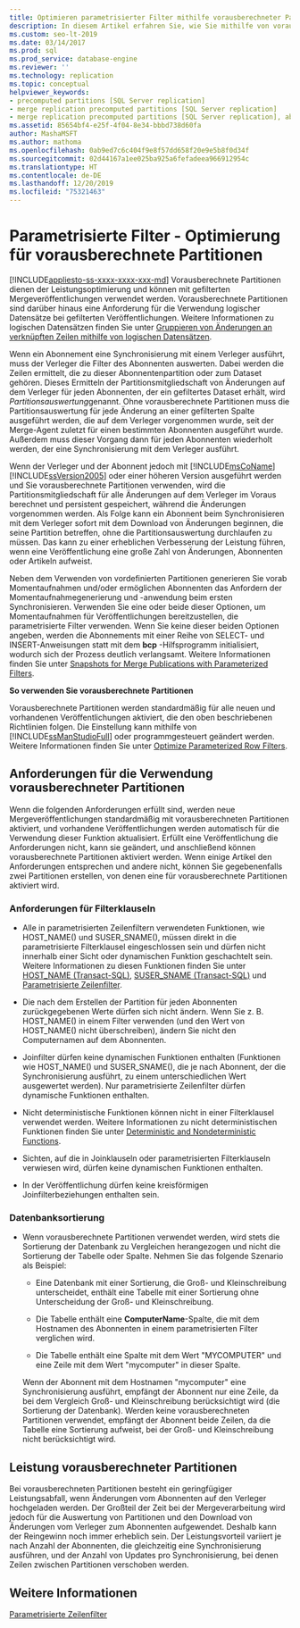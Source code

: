 ```yaml
---
title: Optimieren parametrisierter Filter mithilfe vorausberechneter Partitionen (Merge)
description: In diesem Artikel erfahren Sie, wie Sie mithilfe von vorausberechneten Partitionen die Leistung von parametrisierten Filtern für Mergeveröffentlichungen optimieren.
ms.custom: seo-lt-2019
ms.date: 03/14/2017
ms.prod: sql
ms.prod_service: database-engine
ms.reviewer: ''
ms.technology: replication
ms.topic: conceptual
helpviewer_keywords:
- precomputed partitions [SQL Server replication]
- merge replication precomputed partitions [SQL Server replication]
- merge replication precomputed partitions [SQL Server replication], about precomputed partitions
ms.assetid: 85654bf4-e25f-4f04-8e34-bbbd738d60fa
author: MashaMSFT
ms.author: mathoma
ms.openlocfilehash: 0ab9ed7c6c404f9e8f57dd658f20e9e5b8f0d34f
ms.sourcegitcommit: 02d44167a1ee025ba925a6fefadeea966912954c
ms.translationtype: HT
ms.contentlocale: de-DE
ms.lasthandoff: 12/20/2019
ms.locfileid: "75321463"
---
```

# <a name="parameterized-filters---optimize-for-precomputed-partitions"></a>Parametrisierte Filter - Optimierung für vorausberechnete Partitionen
[!INCLUDE[appliesto-ss-xxxx-xxxx-xxx-md](../../../includes/appliesto-ss-xxxx-xxxx-xxx-md.md)]
  Vorausberechnete Partitionen dienen der Leistungsoptimierung und können mit gefilterten Mergeveröffentlichungen verwendet werden. Vorausberechnete Partitionen sind darüber hinaus eine Anforderung für die Verwendung logischer Datensätze bei gefilterten Veröffentlichungen. Weitere Informationen zu logischen Datensätzen finden Sie unter [Gruppieren von Änderungen an verknüpften Zeilen mithilfe von logischen Datensätzen](../../../relational-databases/replication/merge/group-changes-to-related-rows-with-logical-records.md).  
  
 Wenn ein Abonnement eine Synchronisierung mit einem Verleger ausführt, muss der Verleger die Filter des Abonnenten auswerten. Dabei werden die Zeilen ermittelt, die zu dieser Abonnentenpartition oder zum Dataset gehören. Dieses Ermitteln der Partitionsmitgliedschaft von Änderungen auf dem Verleger für jeden Abonnenten, der ein gefiltertes Dataset erhält, wird *Partitionsauswertung*genannt. Ohne vorausberechnete Partitionen muss die Partitionsauswertung für jede Änderung an einer gefilterten Spalte ausgeführt werden, die auf dem Verleger vorgenommen wurde, seit der Merge-Agent zuletzt für einen bestimmten Abonnenten ausgeführt wurde. Außerdem muss dieser Vorgang dann für jeden Abonnenten wiederholt werden, der eine Synchronisierung mit dem Verleger ausführt.  
  
 Wenn der Verleger und der Abonnent jedoch mit [!INCLUDE[msCoName](../../../includes/msconame-md.md)] [!INCLUDE[ssVersion2005](../../../includes/ssversion2005-md.md)] oder einer höheren Version ausgeführt werden und Sie vorausberechnete Partitionen verwenden, wird die Partitionsmitgliedschaft für alle Änderungen auf dem Verleger im Voraus berechnet und persistent gespeichert, während die Änderungen vorgenommen werden. Als Folge kann ein Abonnent beim Synchronisieren mit dem Verleger sofort mit dem Download von Änderungen beginnen, die seine Partition betreffen, ohne die Partitionsauswertung durchlaufen zu müssen. Das kann zu einer erheblichen Verbesserung der Leistung führen, wenn eine Veröffentlichung eine große Zahl von Änderungen, Abonnenten oder Artikeln aufweist.  
  
 Neben dem Verwenden von vordefinierten Partitionen generieren Sie vorab Momentaufnahmen und/oder ermöglichen Abonnenten das Anfordern der Momentaufnahmegenerierung und -anwendung beim ersten Synchronisieren. Verwenden Sie eine oder beide dieser Optionen, um Momentaufnahmen für Veröffentlichungen bereitzustellen, die parametrisierte Filter verwenden. Wenn Sie keine dieser beiden Optionen angeben, werden die Abonnements mit einer Reihe von SELECT- und INSERT-Anweisungen statt mit dem **bcp** -Hilfsprogramm initialisiert, wodurch sich der Prozess deutlich verlangsamt. Weitere Informationen finden Sie unter [Snapshots for Merge Publications with Parameterized Filters](../../../relational-databases/replication/create-a-snapshot-for-a-merge-publication-with-parameterized-filters.md).  
  
 **So verwenden Sie vorausberechnete Partitionen**  
  
 Vorausberechnete Partitionen werden standardmäßig für alle neuen und vorhandenen Veröffentlichungen aktiviert, die den oben beschriebenen Richtlinien folgen. Die Einstellung kann mithilfe von [!INCLUDE[ssManStudioFull](../../../includes/ssmanstudiofull-md.md)] oder programmgesteuert geändert werden. Weitere Informationen finden Sie unter [Optimize Parameterized Row Filters](../../../relational-databases/replication/publish/optimize-parameterized-row-filters.md).  
  
## <a name="requirements-for-using-precomputed-partitions"></a>Anforderungen für die Verwendung vorausberechneter Partitionen  
 Wenn die folgenden Anforderungen erfüllt sind, werden neue Mergeveröffentlichungen standardmäßig mit vorausberechneten Partitionen aktiviert, und vorhandene Veröffentlichungen werden automatisch für die Verwendung dieser Funktion aktualisiert. Erfüllt eine Veröffentlichung die Anforderungen nicht, kann sie geändert, und anschließend können vorausberechnete Partitionen aktiviert werden. Wenn einige Artikel den Anforderungen entsprechen und andere nicht, können Sie gegebenenfalls zwei Partitionen erstellen, von denen eine für vorausberechnete Partitionen aktiviert wird.  
  
### <a name="requirements-for-filter-clauses"></a>Anforderungen für Filterklauseln  
  
-   Alle in parametrisierten Zeilenfiltern verwendeten Funktionen, wie HOST_NAME() und SUSER_SNAME(), müssen direkt in die parametrisierte Filterklausel eingeschlossen sein und dürfen nicht innerhalb einer Sicht oder dynamischen Funktion geschachtelt sein. Weitere Informationen zu diesen Funktionen finden Sie unter [HOST_NAME &#40;Transact-SQL&#41;](../../../t-sql/functions/host-name-transact-sql.md), [SUSER_SNAME &#40;Transact-SQL&#41;](../../../t-sql/functions/suser-sname-transact-sql.md) und [Parametrisierte Zeilenfilter](../../../relational-databases/replication/merge/parameterized-filters-parameterized-row-filters.md).  
  
-   Die nach dem Erstellen der Partition für jeden Abonnenten zurückgegebenen Werte dürfen sich nicht ändern. Wenn Sie z. B. HOST_NAME() in einem Filter verwenden (und den Wert von HOST_NAME() nicht überschreiben), ändern Sie nicht den Computernamen auf dem Abonnenten.  
  
-   Joinfilter dürfen keine dynamischen Funktionen enthalten (Funktionen wie HOST_NAME() und SUSER_SNAME(), die je nach Abonnent, der die Synchronisierung ausführt, zu einem unterschiedlichen Wert ausgewertet werden). Nur parametrisierte Zeilenfilter dürfen dynamische Funktionen enthalten.  
  
-   Nicht deterministische Funktionen können nicht in einer Filterklausel verwendet werden. Weitere Informationen zu nicht deterministischen Funktionen finden Sie unter [Deterministic and Nondeterministic Functions](../../../relational-databases/user-defined-functions/deterministic-and-nondeterministic-functions.md).  
  
-   Sichten, auf die in Joinklauseln oder parametrisierten Filterklauseln verwiesen wird, dürfen keine dynamischen Funktionen enthalten.  
  
-   In der Veröffentlichung dürfen keine kreisförmigen Joinfilterbeziehungen enthalten sein.  
  
### <a name="database-collation"></a>Datenbanksortierung  
  
-   Wenn vorausberechnete Partitionen verwendet werden, wird stets die Sortierung der Datenbank zu Vergleichen herangezogen und nicht die Sortierung der Tabelle oder Spalte. Nehmen Sie das folgende Szenario als Beispiel:  
  
    -   Eine Datenbank mit einer Sortierung, die Groß- und Kleinschreibung unterscheidet, enthält eine Tabelle mit einer Sortierung ohne Unterscheidung der Groß- und Kleinschreibung.  
  
    -   Die Tabelle enthält eine **ComputerName**-Spalte, die mit dem Hostnamen des Abonnenten in einem parametrisierten Filter verglichen wird.  
  
    -   Die Tabelle enthält eine Spalte mit dem Wert "MYCOMPUTER" und eine Zeile mit dem Wert "mycomputer" in dieser Spalte.  
  
     Wenn der Abonnent mit dem Hostnamen "mycomputer" eine Synchronisierung ausführt, empfängt der Abonnent nur eine Zeile, da bei dem Vergleich Groß- und Kleinschreibung berücksichtigt wird (die Sortierung der Datenbank). Werden keine vorausberechneten Partitionen verwendet, empfängt der Abonnent beide Zeilen, da die Tabelle eine Sortierung aufweist, bei der Groß- und Kleinschreibung nicht berücksichtigt wird.  
  
## <a name="performance-of-precomputed-partitions"></a>Leistung vorausberechneter Partitionen  
 Bei vorausberechneten Partitionen besteht ein geringfügiger Leistungsabfall, wenn Änderungen vom Abonnenten auf den Verleger hochgeladen werden. Der Großteil der Zeit bei der Mergeverarbeitung wird jedoch für die Auswertung von Partitionen und den Download von Änderungen vom Verleger zum Abonnenten aufgewendet. Deshalb kann der Reingewinn noch immer erheblich sein. Der Leistungsvorteil variiert je nach Anzahl der Abonnenten, die gleichzeitig eine Synchronisierung ausführen, und der Anzahl von Updates pro Synchronisierung, bei denen Zeilen zwischen Partitionen verschoben werden.  
  
## <a name="see-also"></a>Weitere Informationen  
 [Parametrisierte Zeilenfilter](../../../relational-databases/replication/merge/parameterized-filters-parameterized-row-filters.md)  
  
  

